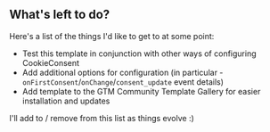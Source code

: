 ## What's left to do?
Here's a list of the things I'd like to get to at some point:

- Test this template in conjunction with other ways of configuring CookieConsent
- Add additional options for configuration (in particular - `onFirstConsent`/`onChange`/`consent_update` event details)
- Add template to the GTM Community Template Gallery for easier installation and updates

I'll add to / remove from this list as things evolve :)
